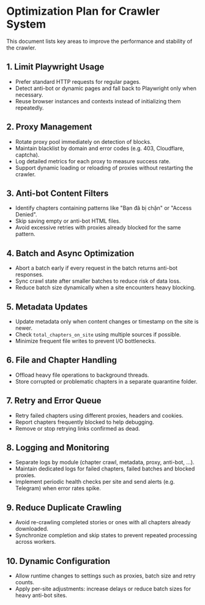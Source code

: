 # Optimization Plan for Crawler System

This document lists key areas to improve the performance and stability of the crawler.

## 1. Limit Playwright Usage
- Prefer standard HTTP requests for regular pages.
- Detect anti-bot or dynamic pages and fall back to Playwright only when necessary.
- Reuse browser instances and contexts instead of initializing them repeatedly.

## 2. Proxy Management
- Rotate proxy pool immediately on detection of blocks.
- Maintain blacklist by domain and error codes (e.g. 403, Cloudflare, captcha).
- Log detailed metrics for each proxy to measure success rate.
- Support dynamic loading or reloading of proxies without restarting the crawler.

## 3. Anti-bot Content Filters
- Identify chapters containing patterns like "Bạn đã bị chặn" or "Access Denied".
- Skip saving empty or anti-bot HTML files.
- Avoid excessive retries with proxies already blocked for the same pattern.

## 4. Batch and Async Optimization
- Abort a batch early if every request in the batch returns anti-bot responses.
- Sync crawl state after smaller batches to reduce risk of data loss.
- Reduce batch size dynamically when a site encounters heavy blocking.

## 5. Metadata Updates
- Update metadata only when content changes or timestamp on the site is newer.
- Check `total_chapters_on_site` using multiple sources if possible.
- Minimize frequent file writes to prevent I/O bottlenecks.

## 6. File and Chapter Handling
- Offload heavy file operations to background threads.
- Store corrupted or problematic chapters in a separate quarantine folder.

## 7. Retry and Error Queue
- Retry failed chapters using different proxies, headers and cookies.
- Report chapters frequently blocked to help debugging.
- Remove or stop retrying links confirmed as dead.

## 8. Logging and Monitoring
- Separate logs by module (chapter crawl, metadata, proxy, anti-bot, ...).
- Maintain dedicated logs for failed chapters, failed batches and blocked proxies.
- Implement periodic health checks per site and send alerts (e.g. Telegram) when error rates spike.

## 9. Reduce Duplicate Crawling
- Avoid re-crawling completed stories or ones with all chapters already downloaded.
- Synchronize completion and skip states to prevent repeated processing across workers.

## 10. Dynamic Configuration
- Allow runtime changes to settings such as proxies, batch size and retry counts.
- Apply per-site adjustments: increase delays or reduce batch sizes for heavy anti-bot sites.

